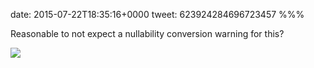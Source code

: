 date: 2015-07-22T18:35:16+0000
tweet: 623924284696723457
%%%

Reasonable to not expect a nullability conversion warning for this?

![](CKif1HoWUAA4oJd.png)
